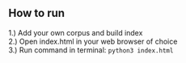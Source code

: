 ## How to run
1.) Add your own corpus and build index  
2.) Open index.html in your web browser of choice     
3.) Run command in terminal: `python3 index.html`   
